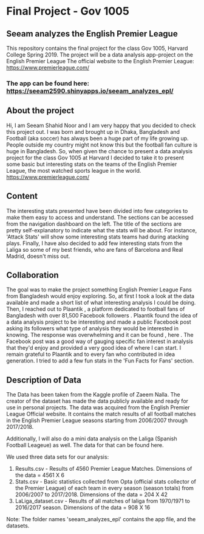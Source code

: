# Final Project - Gov 1005
## Seeam analyzes the English Premier League
This repository contains the final project for the class Gov 1005, Harvard College Spring 2019.
The project will be a data analysis app-project on the English Premier League
The official website to the English Premier League: https://www.premierleague.com/ 

### The app can be found here: https://seeam2590.shinyapps.io/seeam_analyzes_epl/ 

## About the project
Hi, I am Seeam Shahid Noor and I am very happy that you decided to check this project out. I was born and brought up in Dhaka, Bangladesh and Football (aka soccer) has always been a huge part of my life growing up. People outside my country might not know this but the football fan culture is huge in Bangladesh. So, when given the chance to present a data analysis project for the class Gov 1005 at Harvard I decided to take it to present some basic but interesting stats on the teams of the English Premier League, the most watched sports league in the world. https://www.premierleague.com/  

## Content
The interesting stats presented have been divided into few categories to make them easy to access and understand. The sections can be accessed from the navigation dashboard on the left. The title of the sections are pretty self-explanatory to indicate what the stats will be about. For instance, 'Attack Stats' will show some interesting stats teams had during atacking plays. Finally, I have also decided to add few interesting stats from the Laliga so some of my best friends, who are fans of Barcelona and Real Madrid, doesn't miss out.

## Collaboration
The goal was to make the project something English Premier League Fans from Bangladesh would enjoy exploring. So, at first I took a look at the data available and made a short list of what interesting analysis I could be doing. Then, I reached out to Plaantik , a platform dedicated to football fans of Bangladesh with over 81,500 Facebook followers . Plaantik found the idea of a data analysis project to be interesting and made a public Facebook post asking its followers what type of analysis they would be interested in knowing. The response was overwhelming and it can be found , here . The Facebook post was a good way of gauging specific fan interest in analysis that they'd enjoy and provided a very good idea of where I can start. I remain grateful to Plaantik and to every fan who contributed in idea generation. I tried to add a few fun stats in the 'Fun Facts for Fans' section.

## Description of Data
The Data has been taken from the Kaggle profile of Zaeem Nalla. The creator of the dataset has made the data publicly available and ready for use in personal projects. The data was acquired from the English Premier League Official website. It contains the match results of all football matches in the English Premier League seasons starting from 2006/2007 through 2017/2018.

Additionally, I will also do a mini data analysis on the Laliga (Spanish Football Leageue) as well. The data for that can be found here.

We used three data sets for our analysis: 
1. Results.csv - Results of 4560 Premier League Matches. Dimensions of the data = 4561 X 6  
2. Stats.csv - Basic statistics collected from Opta (official stats collector of the Premier League) of each team in every season (season totals) from 2006/2007 to 2017/2018. Dimensions of the data = 204 X 42  
3. LaLiga_dataset.csv - Results of all matches of laliga from 1970/1971 to 2016/2017 season. Dimensions of the data = 908 X 16  
  
Note: The folder names 'seeam_analyzes_epl' contains the app file, and the datasets.  

